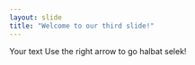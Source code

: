 ```yaml
---
layout: slide
title: "Welcome to our third slide!"
---
```

Your text
Use the right arrow to go halbat selek!